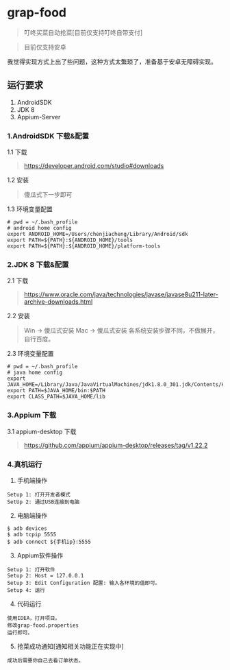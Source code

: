# grap-food

> 叮咚买菜自动抢菜[目前仅支持叮咚自带支付]

> 目前仅支持安卓

我觉得实现方式上出了些问题，这种方式太繁琐了，准备基于安卓无障碍实现。

## 运行要求
1. AndroidSDK
2. JDK 8
3. Appium-Server

### 1.AndroidSDK 下载&配置
1.1 下载
> https://developer.android.com/studio#downloads

1.2 安装
> 傻瓜式下一步即可

1.3 环境变量配置
```shell
# pwd = ~/.bash_profile
# android home config
export ANDROID_HOME=/Users/chenjiacheng/Library/Android/sdk
export PATH=${PATH}:${ANDROID_HOME}/tools
export PATH=${PATH}:${ANDROID_HOME}/platform-tools
```

### 2.JDK 8 下载&配置
2.1 下载
>https://www.oracle.com/java/technologies/javase/javase8u211-later-archive-downloads.html

2.2 安装
> Win -> 傻瓜式安装
> Mac -> 傻瓜式安装
> 各系统安装步骤不同，不做展开，自行百度。

2.3 环境变量配置
```.shell
# pwd = ~/.bash_profile
# java home config
export JAVA_HOME=/Library/Java/JavaVirtualMachines/jdk1.8.0_301.jdk/Contents/Home
export PATH=$JAVA_HOME/bin:$PATH
export CLASS_PATH=$JAVA_HOME/lib
```

### 3.Appium 下载
3.1 appium-desktop 下载
> https://github.com/appium/appium-desktop/releases/tag/v1.22.2


### 4.真机运行
1. 手机端操作
```text
Setup 1: 打开开发者模式
SetUp 2: 通过USB连接到电脑
```

2. 电脑端操作
```.shell
$ adb devices
$ adb tcpip 5555
$ adb connect ${手机ip}:5555
```

3. Appium软件操作
```text
Setup 1: 打开软件
Setup 2: Host = 127.0.0.1
Setup 3: Edit Configuration 配置: 输入各环境的值即可。
Setup 4: 运行
```

4. 代码运行
```text
使用IDEA，打开项目。
修改grap-food.properties
运行即可。
```

5. 抢菜成功通知[通知相关功能正在实现中]
```text
成功后需要你自己去看订单状态。
```
